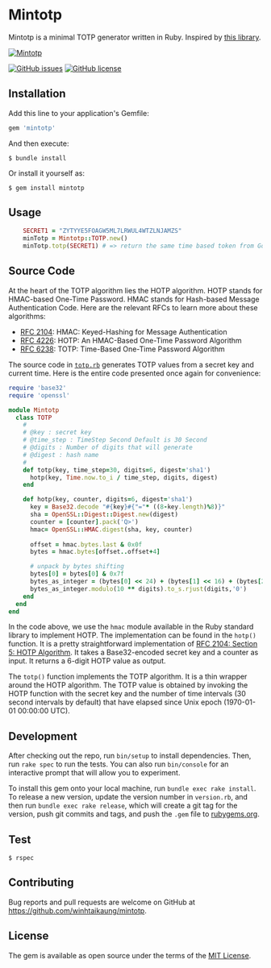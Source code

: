 # Mintotp

Mintotp is a minimal TOTP generator written in Ruby. Inspired by [this library](https://github.com/susam/mintotp).

[![Mintotp](https://github.com/winhtaikaung/mintotp-ruby/actions/workflows/gem-test-push.yml/badge.svg)](https://github.com/winhtaikaung/mintotp-ruby/actions/workflows/gem-test-push.yml) 

[![GitHub issues](https://img.shields.io/github/issues/winhtaikaung/mintotp-ruby)](https://github.com/winhtaikaung/mintotp-ruby/issues)
[![GitHub license](https://img.shields.io/github/license/winhtaikaung/mintotp-ruby)](https://github.com/winhtaikaung/mintotp-ruby/blob/main/LICENSE.txt)


<!-- Welcome to your new gem! In this directory, you'll find the files you need to be able to package up your Ruby library into a gem. Put your Ruby code in the file `lib/mintotp`. To experiment with that code, run `bin/console` for an interactive prompt. -->

<!-- TODO: Delete this and the text above, and describe your gem -->

## Installation

Add this line to your application's Gemfile:

```ruby
gem 'mintotp'
```

And then execute:

    $ bundle install

Or install it yourself as:

    $ gem install mintotp

## Usage

```ruby
    SECRET1 = "ZYTYYE5FOAGW5ML7LRWUL4WTZLNJAMZS"
    minTotp = Mintotp::TOTP.new()
    minTotp.totp(SECRET1) # => return the same time based token from Google Authenticator
```
Source Code
-----------

At the heart of the TOTP algorithm lies the HOTP algorithm. HOTP stands
for HMAC-based One-Time Password. HMAC stands for Hash-based Message
Authentication Code. Here are the relevant RFCs to learn more about
these algorithms:

  - [RFC 2104]: HMAC: Keyed-Hashing for Message Authentication
  - [RFC 4226]: HOTP: An HMAC-Based One-Time Password Algorithm
  - [RFC 6238]: TOTP: Time-Based One-Time Password Algorithm

[RFC 2104]: https://tools.ietf.org/html/rfc2104
[RFC 4226]: https://tools.ietf.org/html/rfc4226
[RFC 6238]: https://tools.ietf.org/html/rfc6238

The source code in [`totp.rb`](https://github.com/winhtaikaung/mintotp-ruby/blob/main/lib/mintotp/totp.rb) generates TOTP values from a
secret key and current time. Here is the entire code presented once again for convenience:

```ruby
require 'base32'
require 'openssl'

module Mintotp
  class TOTP
    #
    # @key : secret key
    # @time_step : TimeStep Second Default is 30 Second
    # @digits : Number of digits that will generate
    # @digest : hash name
    #
    def totp(key, time_step=30, digits=6, digest='sha1')
      hotp(key, Time.now.to_i / time_step, digits, digest)
    end

    def hotp(key, counter, digits=6, digest='sha1')
      key = Base32.decode "#{key}#{"="* ((8-key.length)%8)}"
      sha = OpenSSL::Digest::Digest.new(digest)
      counter = [counter].pack('Q>')
      hmac= OpenSSL::HMAC.digest(sha, key, counter)
      
      offset = hmac.bytes.last & 0x0f   
      bytes = hmac.bytes[offset..offset+4]

      # unpack by bytes shifting
      bytes[0] = bytes[0] & 0x7f
      bytes_as_integer = (bytes[0] << 24) + (bytes[1] << 16) + (bytes[2] << 8) + bytes[3]
      bytes_as_integer.modulo(10 ** digits).to_s.rjust(digits,'0')
    end
  end
end
```

In the code above, we use the `hmac` module available in the Ruby
standard library to implement HOTP. The implementation can be found in
the `hotp()` function. It is a pretty straightforward implementation of
[RFC 2104: Section 5: HOTP Algorithm][RFC 2104-5]. It takes a
Base32-encoded secret key and a counter as input. It returns a 6-digit
HOTP value as output.

The `totp()` function implements the TOTP algorithm. It is a thin
wrapper around the HOTP algorithm. The TOTP value is obtained by
invoking the HOTP function with the secret key and the number of time
intervals (30 second intervals by default) that have elapsed since Unix
epoch (1970-01-01 00:00:00 UTC).

[RFC 2104-5]: https://tools.ietf.org/html/rfc4226#section-5


## Development

After checking out the repo, run `bin/setup` to install dependencies. Then, run `rake spec` to run the tests. You can also run `bin/console` for an interactive prompt that will allow you to experiment.

To install this gem onto your local machine, run `bundle exec rake install`. To release a new version, update the version number in `version.rb`, and then run `bundle exec rake release`, which will create a git tag for the version, push git commits and tags, and push the `.gem` file to [rubygems.org](https://rubygems.org).

## Test

    $ rspec

## Contributing

Bug reports and pull requests are welcome on GitHub at https://github.com/winhtaikaung/mintotp.


## License

The gem is available as open source under the terms of the [MIT License](https://opensource.org/licenses/MIT).

